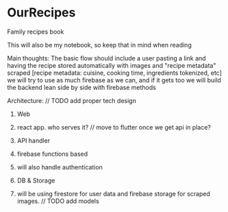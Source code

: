 # OurRecipes
Family recipes book


This will also be my notebook, so keep that in mind when reading

Main thoughts:
The basic flow should include a user pasting a link and having the recipe stored automatically with images and "recipe metadata" scraped
[recipe metadata: cuisine, cooking time, ingredients tokenized, etc]
we will try to use as much firebase as we can, and if it gets too we will build the backend lean side by side with firebase methods

Architecture: // TODO add proper tech design

1. Web 
  1. react app. who serves it?
// move to flutter once we get api in place?

2. API handler
  1. firebase functions based
  2. will also handle authentication

3. DB & Storage
  1. will be using firestore for user data and firebase storage for scraped images. // TODO add models
